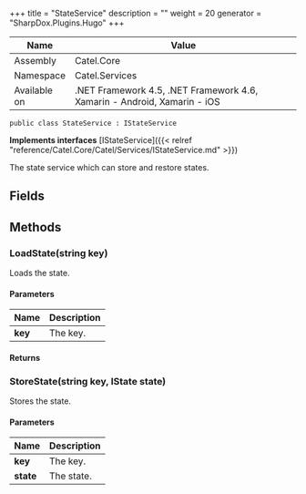 

+++
title = "StateService" 
description = ""
weight = 20
generator = "SharpDox.Plugins.Hugo"
+++

Name|Value
---|---
Assembly|Catel.Core
Namespace|Catel.Services
Available on|.NET Framework 4.5, .NET Framework 4.6, Xamarin - Android, Xamarin - iOS

```
public class StateService : IStateService
```

**Implements interfaces**
[IStateService]({{< relref "reference/Catel.Core/Catel/Services/IStateService.md" >}})

The state service which can store and restore states.

## Fields

## Methods

### LoadState(string key)

Loads the state.

#### Parameters

Name|Description
---|---
**key**|The key.

#### Returns

### StoreState(string key, IState state)

Stores the state.

#### Parameters

Name|Description
---|---
**key**|The key.
**state**|The state.

